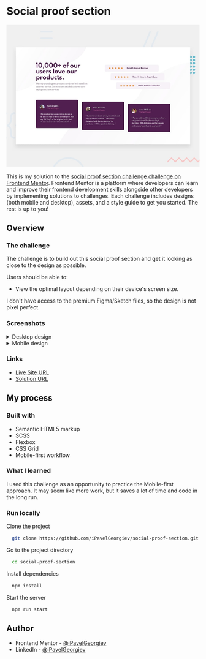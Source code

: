 # Social proof section

![Responsive mockup](design/desktop-preview.jpg)

This is my solution to the [social proof section challenge challenge on Frontend Mentor](https://www.frontendmentor.io/challenges/social-proof-section-6e0qTv_bA). Frontend Mentor is a platform where developers can learn and improve their frontend development skills alongside other developers by implementing solutions to challenges. Each challenge includes designs (both mobile and desktop), assets, and a style guide to get you started. The rest is up to you!

## Overview

### The challenge

The challenge is to build out this social proof section and get it looking as close to the design as possible.

Users should be able to:

- View the optimal layout depending on their device's screen size.

I don't have access to the premium Figma/Sketch files, so the design is not pixel perfect.

### Screenshots

<details>
  <summary>Desktop design</summary>

  ![Screenshot of desktop view](design/desktop-design.jpg)
</details>

<details>
  <summary>Mobile design</summary>

  ![Screenshot of mobile view](design/mobile-design.jpg)
</details>

### Links

- [Live Site URL](https://ipavelgeorgiev.github.io/social-proof-section/)
- [Solution URL](https://www.frontendmentor.io/solutions/social-proof-section-h9dXlr3dB)

## My process

### Built with

- Semantic HTML5 markup
- SCSS
- Flexbox
- CSS Grid
- Mobile-first workflow

### What I learned

I used this challenge as an opportunity to practice the Mobile-first approach. It may seem like more work, but it saves a lot of time and code in the long run.

### Run locally

Clone the project

```bash
  git clone https://github.com/iPavelGeorgiev/social-proof-section.git
```

Go to the project directory

```bash
  cd social-proof-section
```

Install dependencies

```bash
  npm install
```

Start the server

```bash
  npm run start
```

## Author

- Frontend Mentor - [@iPavelGeorgiev](https://www.frontendmentor.io/profile/iPavelGeorgiev)
- LinkedIn - [@iPavelGeorgiev](https://www.linkedin.com/in/ipavelgeorgiev/)